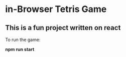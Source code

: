 # in-Browser Tetris Game

## This is a fun project written on react

To run the game:

**npm run start**

